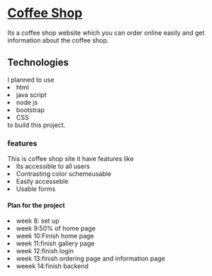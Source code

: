 <h1><a href="https://enucoffeeshop.glitch.me/">Coffee Shop</a></h1>
<p>Its a coffee shop website which you can order online easily and get information about the coffee shop. </P>
<h2> Technologies</h2>
I planned to use 
<li>html</li>
<li>java script</li>
<li>node js</li>
<li>bootstrap</li>
<li>CSS</li> to build this project.
<h3>features</h3>
This is coffee shop site it have features like
<li>Its accessible to all users</li>
<li>Contrasting color schemeusable</li> 
<li>Easily accesseble</li>
<li>Usable forms</>
<h4>Plan for the project </h4>
<li>week 8: set up </li>
<li>week 9:50% of home page</li>
<li>week 10:Finish home page</li>
<li>week 11:finish gallery page</li>
<li>week 12:finish login </li>
<li>week 13:finish ordering page and information page </li>
<li>weeek 14:finish backend</li>
